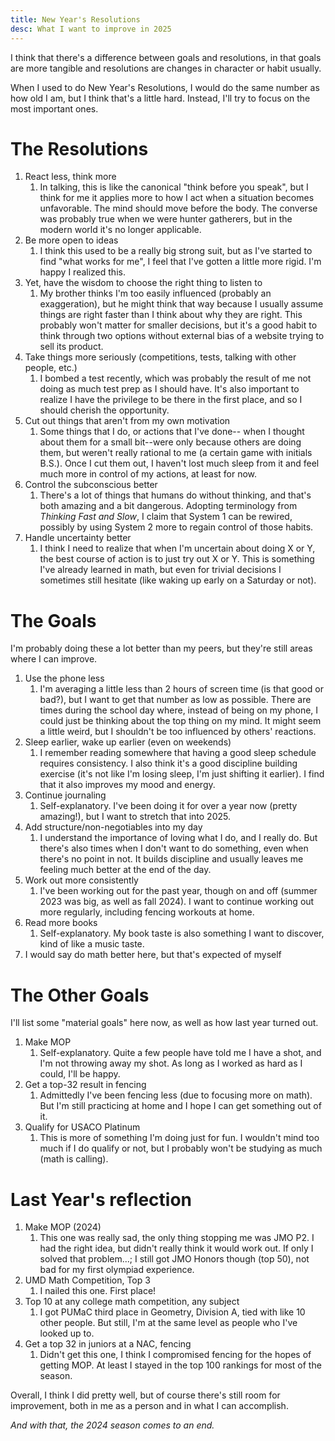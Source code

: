 ```yaml
---
title: New Year's Resolutions
desc: What I want to improve in 2025
---
```


I think that there's a difference between goals
and resolutions, in that goals are more tangible
and resolutions are changes in character or habit usually.

When I used to do New Year's Resolutions, I would do
the same number as how old I am, but I think that's a little
hard. Instead, I'll try to focus on the most important ones.

# The Resolutions

1. React less, think more
    1. In talking, this is like the canonical "think before you speak", but I think for me it applies more to how I act when a situation becomes unfavorable. The mind should move before the body. The converse was probably true when we were hunter gatherers, but in the modern world it's no longer applicable.
2. Be more open to ideas
    1. I think this used to be a really big strong suit, but as I've started to find "what works for me", I feel that I've gotten a little more rigid. I'm happy I realized this.
3. Yet, have the wisdom to choose the right thing to listen to
    1. My brother thinks I'm too easily influenced (probably an exaggeration), but he might think that way because I usually assume things are right faster than I think about why they are right. This probably won't matter for smaller decisions, but it's a good habit to think through two options without external bias of a website trying to sell its product.
4. Take things more seriously (competitions, tests, talking with other people, etc.)
    1. I bombed a test recently, which was probably the result of me not doing as much test prep as I should have. It's also important to realize I have the privilege to be there in the first place, and so I should cherish the opportunity.
5. Cut out things that aren't from my own motivation
    1. Some things that I do, or actions that I've done-- when I thought about them for a small bit--were only because others are doing them, but weren't really rational to me (a certain game with initials B.S.). Once I cut them out, I haven't lost much sleep from it and feel much more in control of my actions, at least for now.
6. Control the subconscious better
    1. There's a lot of things that humans do without thinking, and that's both amazing and a bit dangerous. Adopting terminology from *Thinking Fast and Slow*, I claim that System 1 can be rewired, possibly by using System 2 more to regain control of those habits.
7. Handle uncertainty better
    1. I think I need to realize that when I'm uncertain about doing X or Y, the best course of action is to just try out X or Y. This is something I've already learned in math, but even for trivial decisions I sometimes still hesitate (like waking up early on a Saturday or not).

# The Goals

I'm probably doing these a lot better than my peers, but they're still areas where I can improve.

1. Use the phone less
    1. I'm averaging a little less than 2 hours of screen time (is that good or bad?), but I want to get that number as low as possible. There are times during the school day where, instead of being on my phone, I could just be thinking about the top thing on my mind. It might seem a little weird, but I shouldn't be too influenced by others' reactions.
2. Sleep earlier, wake up earlier (even on weekends)
    1.  I remember reading somewhere that having a good sleep schedule requires consistency. I also think it's a good discipline building exercise (it's not like I'm losing sleep, I'm just shifting it earlier). I find that it also improves my mood and energy.
3. Continue journaling
    1. Self-explanatory. I've been doing it for over a year now (pretty amazing!), but I want to stretch that into 2025.
4. Add structure/non-negotiables into my day
    1. I understand the importance of loving what I do, and I really do. But there's also times when I don't want to do something, even when there's no point in not. It builds discipline and usually leaves me feeling much better at the end of the day.
5. Work out more consistently
    1. I've been working out for the past year, though on and off (summer 2023 was big, as well as fall 2024). I want to continue working out more regularly, including fencing workouts at home. 
6. Read more books
    1. Self-explanatory. My book taste is also something I want to discover, kind of like a music taste.
6. I would say do math better here, but that's expected of myself

# The Other Goals

I'll list some "material goals" here now, as well as how last year turned out.

1. Make MOP
    1. Self-explanatory. Quite a few people have told me I have a shot, and I'm not throwing away my shot. As long as I worked as hard as I could, I'll be happy.
2. Get a top-32 result in fencing
    1. Admittedly I've been fencing less (due to focusing more on math). But I'm still practicing at home and I hope I can get something out of it.
3. Qualify for USACO Platinum
    1. This is more of something I'm doing just for fun. I wouldn't mind too much if I do qualify or not, but I probably won't be studying as much (math is calling).

# Last Year's reflection

1. Make MOP (2024)
    1. This one was really sad, the only thing stopping me was JMO P2. I had the right idea, but didn't really think it would work out. If only I solved that problem...; I still got JMO Honors though (top 50), not bad for my first olympiad experience.
2. UMD Math Competition, Top 3
    1. I nailed this one. First place!
3. Top 10 at any college math competition, any subject
    1. I got PUMaC third place in Geometry, Division A, tied with like 10 other people. But still, I'm at the same level as people who I've looked up to.
4. Get a top 32 in juniors at a NAC, fencing
    1. Didn't get this one, I think I compromised fencing for the hopes of getting MOP. At least I stayed in the top 100 rankings for most of the season.

Overall, I think I did pretty well, but of course there's still room for improvement, both in me as a person and in what I can accomplish.

*And with that, the 2024 season comes to an end.*
